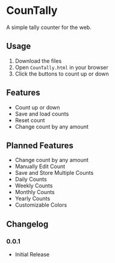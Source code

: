# CounTally
A simple tally counter for the web.

## Usage
1. Download the files
2. Open `CounTally.html` in your browser
3. Click the buttons to count up or down

## Features
- Count up or down
- Save and load counts
- Reset count
- Change count by any amount

## Planned Features
- Change count by any amount
- Manually Edit Count
- Save and Store Multiple Counts
- Daily Counts
- Weekly Counts
- Monthly Counts
- Yearly Counts
- Customizable Colors

## Changelog
### 0.0.1
- Initial Release
